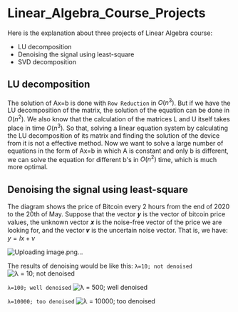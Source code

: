 # Linear_Algebra_Course_Projects
Here is the explanation about three projects of Linear Algebra course:
* LU decomposition
* Denoising the signal using least-square 
* SVD decomposition

## LU decomposition
The solution of Ax=b is done with `Row Reduction` in ${O(n^3)}$. But if we have the LU decomposition of the matrix, the solution of the equation can be done in ${O(n^2)}$. We also know that the calculation of the matrices L and U itself takes place in time ${O(n^3)}$. So that, solving a linear equation system by calculating the LU decomposition of its matrix and finding the solution of the device from it is not a effective method.
Now we want to solve a large number of equations in the form of Ax=b in which A is constant and only b is different, we can solve the equation for different b's in ${O(n^2)}$ time, which is much more optimal.

## Denoising the signal using least-square
The diagram shows the price of Bitcoin every 2 hours from the end of 2020 to the 20th of May. Suppose that the vector 𝒚 is the vector of bitcoin price values, the unknown vector 𝒙 is the noise-free vector of the price we are looking for, and the vector 𝒗 is the uncertain noise vector. That is, we have: ${y=lx+v}$

![Uploading image.png…]()

The results of denoising would be like this:
`λ=10; not denoised` 
![λ = 10; not denoised](https://user-images.githubusercontent.com/93929227/204267777-e6fca258-d508-4316-8eaa-6407d75134c4.png)

`λ=100; well denoised` 
![λ = 500; well denoised](https://user-images.githubusercontent.com/93929227/204267865-b140a6bf-d0e2-44ce-a081-c503d3c4a847.png)

`λ=10000; too denoised` 
![λ = 10000; too denoised](https://user-images.githubusercontent.com/93929227/204267971-2df00093-b2a8-4f0a-9953-9055a2113f7e.png)


